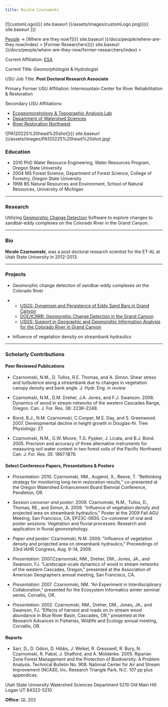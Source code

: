 ```yaml
---
title: Nicole Czarnomski
---
```


[![customLogo]({{ site.baseurl }}/assets/images/customLogo.png)]({{ site.baseurl }})

[People]({{site.baseurl}}/docs/people/index) -> [Where are they now?]({{ site.baseurl }}/docs/people/where-are-they now/index) > [Former Researchers]({{ site.baseurl }}/docs/people/where-are-they-now/former-researchers/index) >

Current Affiliation: [ESA](http://www.esassoc.com/news/nicole-czarnomski-phd-joins-esa%E2%80%99s-northwest-water-group)

Current Title: Geomorphologist & Hydrologist

USU Job Title: **Post Doctoral Research Associate**

Primary Former USU Affiliation: Intermountain Center for River Rehabilitation & Restoration

Secondary USU Affiliations: 

- [Ecogeomorphology & Topographic Analysis Lab ](https://joewheaton-org.github.io/etal/)
- [Department of Watershed Sciences](http://www.cnr.usu.edu/wats)
- [River Restoration Northwest](http://www.rrnw.org/)



![PA120225%20head%20shot]({{ site.baseurl }}/assets/images/PA120225%20head%20shot.jpg)

### Education

- 2010 PhD Water Resource Engineering, Water Resources Program, Oregon State University
- 2004 MS Forest Science, Department of Forest Science, College of Forestry, Oregon State University
- 1998 BS Natural Resources and Environment, School of Natural Resources, University of Michigan

------

### Research

Utilizing [Geomorphic Change Detection](http://gcd.joewheaton.org/) Software to explore changes to sandbar-eddy complexes on the Colorado River in the Grand Canyon.

------

### Bio

**Nicole Czarnomski**, was a post doctoral research scientist for the ET-AL at Utah State University in 2012-2013. 

------

### Projects

- Geomorphic change detection of sandbar-eddy complexes on the Colorado River

- - [USGS: Dynamism and Persistence of Eddy Sand Bars in Grand Canyon](http://etal.joewheaton.org/projects/current-projects/usgs-dynamism-and-persistence-of-eddy-sand-bars-in-grand-canyon)
  - [DOE/ICRRR: Geomorphic Change Detection in the Grand Canyon](http://etal.joewheaton.org/projects/past-projects/doe-icrrr-geomorphic-change-detection-in-the-grand-canyon)
  - [USGS: Support in Geographic and Geomorphic Information Analysis for the Colorado River in Grand Canyon](http://etal.joewheaton.org/projects/past-projects/usgs-support-in-geographic-and-geomorphic-informaiton-analysis-for-the-colorado-river-in-grand-canyon)

- Influence of vegetation density on streambank hydraulics

------

### Scholarly Contributions

#### Peer Reviewed Publications

- Czarnomski, N.M., D. Tullos, R.E. Thomas, and A. Simon. Shear stress and turbulence along a streambank due to changes in vegetation canopy density and bank angle. J. Hydr. Eng. *in review*


- Czarnomski, N.M., D.M. Dreher, J.A. Jones, and F.J. Swanson. 2008. Dynamics of wood in stream networks of the western Cascades Range, Oregon. Can. J. For. Res. 38: 2236–2248.


- Bond, B.J., N.M. Czarnomski, C.Cooper, M.E. Day, and S. Greenwood. 2007. Developmental decline in height growth in Douglas-fir. Tree Physiology: 27.


- Czarnomski, N.M., G.W. Moore, T.G. Pypker, J. Licata, and B.J. Bond. 2005. Precision and accuracy of three alternative instruments for measuring soil water content in two forest soils of the Pacific Northwest. Can. J. For. Res. 35: 1867:1876.

#### Select Conference Papers, Presentations & Posters

- *Presentation*: 2010. Czarnomski, NM., Augerot, X., Reeve, T. “Rethinking strategy for monitoring long-term restoration results,” co-presented at the Oregon Watershed Enhancement Board Biennial Conference, Pendleton, OR.


- *Session convener and poster*: 2009. Czarnomski, N.M., Tullos, D., Thomas, RE., and Simon, A. 2009. “Influence of vegetation density and projected area on streambank hydraulics,” Poster at the 2009 Fall AGU Meeting, San Francisco, CA, EP23C-0650. Co-convener of oral and poster sessions: Vegetation and fluvial processes: Research and application in fluvial geomorphology.


- *Paper and poster:* Czarnomski, N.M. 2009. "Influence of vegetation density and projected area on streambank hydraulics," Proceedings of 33rd IAHR Congress, Aug. 9-14, 2009.


- *Presentation:*  2007.Czarnomski, NM., Dreher, DM., Jones, JA., and Swanson, FJ. “Landscape-scale dynamics of wood in stream networks of the western Cascades, Oregon,” presented at the Association of American Geographers annual meeting, San Francisco, CA.


- *Presentation*: 2007. Czarnomski, NM. “An Experiment in Interdisciplinary Collaboration,” presented for the Ecosystem Informatics winter seminar series, Corvallis, OR.


- *Presentation*: 2002. Czarnomski, NM., Dreher, DM., Jones, JA., and Swanson, FJ. “Effects of harvest and roads on in-stream wood abundance in Blue River Basin, Cascades, OR,” presented at the Research Advances in Fisheries, Wildlife and Ecology annual meeting, Corvallis, OR. 

#### Reports

- Sarr, D., D. Odion, D. Hibbs, J. Weikel, R. Gresswell, R. Bury, N. Czarnomski, R. Pabst, J. Shatford, and A. Moldenke. 2005. Riparian Zone Forest Management and the Protection of Biodiversity: A Problem Analysis. Technical Bulletin No. 908. National Center for Air and Stream Improvement (NCASI), Inc. Research Triangle Park, N.C. 107 pp plus appendices.

Utah State University
Watershed Sciences Department
5210 Old Main Hill
Logan UT 84322-5210

**Office**:  QL 202
